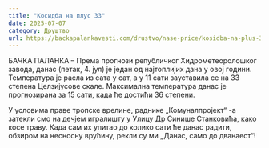 ```yaml
---
title: "Kосидба на плус 33"
date: 2025-07-07
category: Друштво
url: https://backapalankavesti.com/drustvo/nase-price/kosidba-na-plus-33/
---
```


БАЧКА ПАЛАНКА – Према прогнози републичког Хидрометеоролошког завода, данас (петак, 4. јул) је један од најтоплијих дана у овој години. Температура је расла из сата у сат, а у 11 сати зауставила се на 33 степена Целзијусове скале. Максимална температура данас је прогнозирана за 15 сати, када ће достићи 36 степени.

У условима праве тропске врелине, раднике „Комуналпројект“ -а затекли смо на дечјем игралишту у Улицу Др Синише Станковића, како косе траву. Када сам их упитао до колико сати ће данас радити, обзиром на несносну врућину, рекли су ми „Данас, само до дванаест“!
